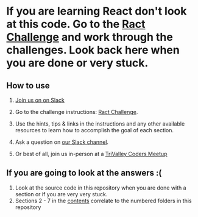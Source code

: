 # If you are learning React don't look at this code. Go to the [Ract Challenge](http://react-challenge-01.s3-website-us-west-2.amazonaws.com/react-toc/restaurant-app-toc) and work through the challenges. Look back here when you are done or very stuck.

## How to use
1. [Join us on on Slack](https://join.slack.com/t/trivalleycoders/shared_invite/enQtMjY5ODI5OTQzMDcyLWU5ZGI1MDMxNGMzYjk1NzBiMTZjOGQ5OWE4Zjg5MTU0NzgyNWE3N2RjMGJmODcxMzkyZGMwMTNmYjFhZDllZDY)

1. Go to the challenge instructions: [Ract Challenge](http://react-challenge-01.s3-website-us-west-2.amazonaws.com/react-toc/restaurant-app-toc).
1. Use the hints, tips & links in the instructions and any other available resources to learn how to accomplish the goal of each section.
1. Ask a question on [our Slack channel](https://join.slack.com/t/trivalleycoders/shared_invite/enQtMjY5ODI5OTQzMDcyLWU5ZGI1MDMxNGMzYjk1NzBiMTZjOGQ5OWE4Zjg5MTU0NzgyNWE3N2RjMGJmODcxMzkyZGMwMTNmYjFhZDllZDY).
1. Or best of all, join us in-person at a [TriValley Coders Meetup](https://www.meetup.com/trivalleycoders/)

## If you are going to look at the answers :(
1. Look at the source code in this repository when you are done with a section or if you are very very stuck.
1. Sections 2 - 7 in the [contents](http://react-challenge-01.s3-website-us-west-2.amazonaws.com/react-toc/restaurant-app-toc) correlate to the numbered folders in this repository
